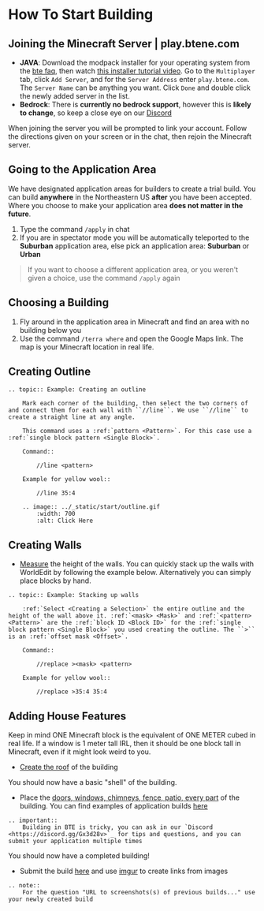 # How To Start Building

## Joining the Minecraft Server | play.btene.com

- **JAVA**: Download the modpack installer for your operating system from the [bte faq](https://buildtheearth.net/faq), then watch [this installer tutorial video](https://www.youtube.com/watch?v=T174gWwD1MU). Go to the `Multiplayer` tab, click `Add Server`, and for the `Server Address` enter `play.btene.com`. The `Server Name` can be anything you want. Click `Done` and double click the newly added server in the list.
- **Bedrock**: There is **currently no bedrock support**, however this is **likely to change**, so keep a close eye on our [Discord](https://discord.gg/Gx3d28v)

When joining the server you will be prompted to link your account. Follow the directions given on your screen or in the chat, then rejoin the Minecraft server.

## Going to the Application Area
We have designated application areas for builders to create a trial build. You can build **anywhere** in the Northeastern US **after** you have been accepted. Where you choose to make your application area **does not matter in the future**.

1. Type the command `/apply` in chat
2. If you are in spectator mode you will be automatically teleported to the **Suburban** application area, else pick an application area: **Suburban** or **Urban**
> If you want to choose a different application area, or you weren't given a choice, use the command `/apply` again

## Choosing a Building
1. Fly around in the application area in Minecraft and find an area with no building below you
2. Use the command `/terra where` and open the Google Maps link. The map is your Minecraft location in real life.

## Creating Outline

```eval_rst
.. topic:: Example: Creating an outline

    Mark each corner of the building, then select the two corners of and connect them for each wall with ``//line``. We use ``//line`` to create a straight line at any angle.
    
    This command uses a :ref:`pattern <Pattern>`. For this case use a :ref:`single block pattern <Single Block>`.

    Command::

        //line <pattern>

    Example for yellow wool::

        //line 35:4

    .. image:: ../_static/start/outline.gif
        :width: 700
        :alt: Click Here
```

## Creating Walls
- [Measure](measure) the height of the walls. You can quickly stack up the walls with WorldEdit by following the example below. Alternatively you can simply place blocks by hand.

```eval_rst
.. topic:: Example: Stacking up walls

    :ref:`Select <Creating a Selection>` the entire outline and the height of the wall above it. :ref:`<mask> <Mask>` and :ref:`<pattern> <Pattern>` are the :ref:`block ID <Block ID>` for the :ref:`single block pattern <Single Block>` you used creating the outline. The ``>`` is an :ref:`offset mask <Offset>`.

    Command::

        //replace ><mask> <pattern>
    
    Example for yellow wool::

        //replace >35:4 35:4
```

## Adding House Features

Keep in mind ONE Minecraft block is the equivalent of ONE METER cubed in real life. If a window is 1 meter tall IRL, then it should be one block tall in Minecraft, even if it might look weird to you.

- [Create the roof](roofs/index) of the building

You should now have a basic "shell" of the building.

- Place the [doors, windows, chimneys, fence, patio, every part](detail) of the building. You can find examples of application builds [here](examples)
```eval_rst
.. important:: 
    Building in BTE is tricky, you can ask in our `Discord <https://discord.gg/Gx3d28v>`_ for tips and questions, and you can submit your application multiple times
```
You should now have a completed building!

- Submit the build [here](https://buildtheearth.net/bte-northeast) and use [imgur](https://imgur.com) to create links from images

```eval_rst
.. note::
    For the question "URL to screenshots(s) of previous builds..." use your newly created build
```